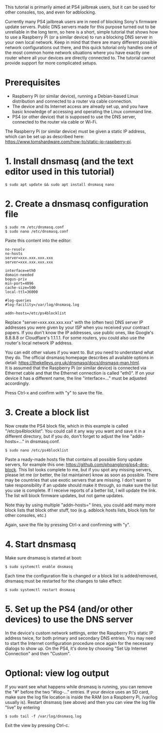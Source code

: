 This tutorial is primarily aimed at PS4 jailbreak users, but it can be used for other consoles, too, and even for adblocking.

Currently many PS4 jailbreak users are in need of blocking Sony's firmware update servers. Public DNS servers made for this purpose turned out to be unreliable in the long term, so here is a short, simple tutorial that shows how to use a Raspberry Pi (or a similar device) to run a blocking DNS server in your own local network.
Keep in mind that there are many different possible network configurations out there, and this quick tutorial only handles one of the most common home network situations where you have exactly one router where all your devices are directly connected to. The tutorial cannot provide support for more complicated setups.

# Prerequisites

- Raspberry Pi (or similar device), running a Debian-based Linux distribution and connected to a router via cable connection.
- The device and its Internet access are already set up, and you have basic knowledge of accessing and operating the Linux command line.
- PS4 (or other device) that is supposed to use the DNS server, connected to the router via cable or Wi-Fi.

The Raspberry Pi (or similar device) must be given a static IP address, which can be set up as described here: https://www.tomshardware.com/how-to/static-ip-raspberry-pi.

# 1. Install dnsmasq (and the text editor used in this tutorial)

    $ sudo apt update && sudo apt install dnsmasq nano

# 2. Create a dnsmasq configuration file

    $ sudo rm /etc/dnsmasq.conf
    $ sudo nano /etc/dnsmasq.conf

Paste this content into the editor:

```
no-resolv
no-hosts
server=xxx.xxx.xxx.xxx
server=xxx.xxx.xxx.xxx

interface=eth0
domain-needed
bogus-priv
min-port=4096
cache-size=500
local-ttl=36000

#log-queries	
#log-facility=/var/log/dnsmasq.log

addn-hosts=/etc/ps4blocklist
```

Replace "server=xxx.xxx.xxx.xxx" with the (often two) DNS server IP addresses you were given by your ISP when you received your contract papers. If you don't know the IP addresses, use public ones, like Google's 8.8.8.8 or Cloudflare's 1.1.1.1. For some routers, you could also use the router's local network IP address.

You can edit other values if you want to. But you need to understand what they do. The official dnsmasq homepage describes all available options in detail: https://thekelleys.org.uk/dnsmasq/docs/dnsmasq-man.html.  
It is assumed that the Raspberry Pi (or similar device) is connected via Ethernet cable and that the Ethernet connection is called "eth0". If on your device it has a different name, the line "interface=..." must be adjusted accordingly.

Press Ctrl-x and confirm with "y" to save the file.

# 3. Create a block list

Now create the PS4 block file, which in this example is called "/etc/ps4blocklist". You could call it any way you want and save it in a different directory, but if you do, don't forget to adjust the line "addn-hosts=..." in dnsmasq.conf.

    $ sudo nano /etc/ps4blocklist

Paste a ready-made hosts file that contains all possible Sony update servers, for example this one: https://github.com/phoanglong/ps4-dns-block. This list looks complete to me, but if you spot any missing servers, please let me (or better, the list maintainer) know as soon as possible. There may be countries that use exotic servers that are missing. I don't want to take responsibility if an update should make it through, so make sure the list you use is complete. If I receive reports of a better list, I will update the link. The list will block firmware updates, but not game updates.

Note thay by using multiple "addn-hosts=" lines, you could add many more block lists that block other stuff, too (e.g. adblock hosts lists, block lists for other consoles, etc.)

Again, save the file by pressing Ctrl-x and confirming with "y".

# 4. Start dnsmasq

Make sure dnsmasq is started at boot:

    $ sudo systemctl enable dnsmasq

Each time the configuration file is changed or a block list is added/removed, dnsmasq must be restarted for the changes to take effect:

    $ sudo systemctl restart dnsmasq


# 5. Set up the PS4 (and/or other devices) to use the DNS server

In the device's custom network settings, enter the Raspberry Pi's static IP address twice, for both primary and secondary DNS entries. You may need to start the Internet configuration procedure once again for the necessary dialogs to show up. On the PS4, it's done by choosing "Set Up Internet Connection" and then "Custom".

# Optional: view log output

If you want see what happens while dnsmasq is running, you can remove the "#" before the two "#log-..." entries. If your device uses an SD card, make sure the log file location is inside the RAM (on a Raspberry Pi, /var/log usually is). Restart dnsmasq (see above) and then you can view the log file "live" by entering

    $ sudo tail -f /var/log/dnsmasq.log

Exit the view by pressing Ctrl-c.
